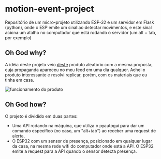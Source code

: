 # motion-event-project
Repositório de um micro-projeto utilizando ESP-32 e um servidor em Flask (python), onde o ESP emite um sinal ao detectar movimentos, e este sinal aciona um atalho no computador que está rodando o servidor (um alt + tab, por exemplo)

## Oh God why?
A idéia deste projeto veio [deste](https://www.tindie.com/products/dekuNukem/daytripper-hide-my-windows-laser-tripwire/) produto aleatório com a mesma proposta, cuja propaganda apareceu no meu feed em uma dia qualquer. Achei o produto interessante e resolvi replicar, porém, com os materiais que eu tinha em casa.

![funcionamento do produto](https://github.com/Doc-McCoy/motion-event-project/blob/master/screenshots/example.gif)

## Oh God how?
O projeto é dividido em duas partes:
- Uma API rodando na máquina, que utiliza o pyautogui para dar um comando específico (no caso, um "alt+tab") ao receber uma request de alerta.
- O ESP32 com um sensor de presença, posicionado em qualquer lugar da casa, na mesma rede wifi do computador onde está a API. O ESP32 emite a request para a API quando o sensor detecta presença.
